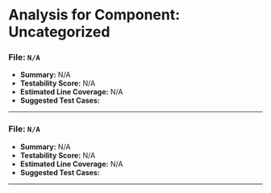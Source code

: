 # Analysis for Component: Uncategorized

### File: `N/A`
- **Summary:** N/A
- **Testability Score:** N/A
- **Estimated Line Coverage:** N/A
- **Suggested Test Cases:**

---
### File: `N/A`
- **Summary:** N/A
- **Testability Score:** N/A
- **Estimated Line Coverage:** N/A
- **Suggested Test Cases:**

---
